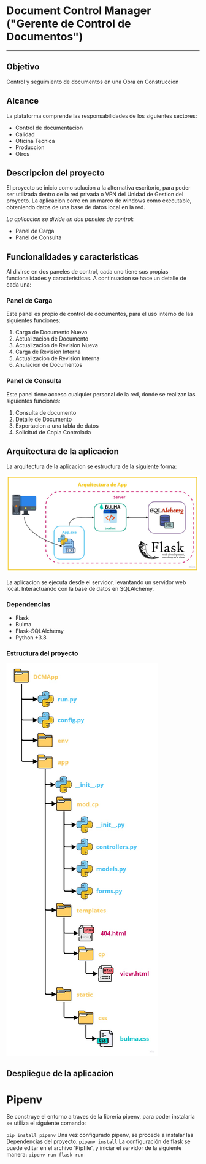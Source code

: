 # Document Control Manager ("Gerente de Control de Documentos")
---
## Objetivo

Control y seguimiento de documentos en una Obra en Construccion

## Alcance

La plataforma comprende las responsabilidades de los siguientes sectores:
- Control de documentacion
- Calidad
- Oficina Tecnica
- Produccion
- Otros

## Descripcion del proyecto

El proyecto se inicio como solucion a la alternativa escritorio, para poder ser utilizada dentro de la red privada o VPN del Unidad de Gestion del proyecto.
La aplicacion corre en un marco de windows como executable, obteniendo datos de una base de datos local en la red.

*La aplicacion se divide en dos paneles de control*:
- Panel de Carga
- Panel de Consulta

## Funcionalidades y caracteristicas

Al divirse en dos paneles de control, cada uno tiene sus propias funcionalidades y caracteristicas. A continuacion se hace un detalle de cada una:

### Panel de Carga

Este panel es propio de control de documentos, para el uso interno de las siguientes funciones:

1. Carga de Documento Nuevo
2. Actualizacion de Documento
3. Actualizacion de Revision Nueva
4. Carga de Revision Interna
5. Actualizacion de Revision Interna
6. Anulacion de Documentos

### Panel de Consulta

Este panel tiene acceso cualquier personal de la red, donde se realizan las siguientes funciones:

1. Consulta de documento
2. Detalle de Documento
3. Exportacion a una tabla de datos
4. Solicitud de Copia Controlada

## Arquitectura de la aplicacion

La arquitectura de la aplicacion se estructura de la siguiente forma:

![Arquitectura](assets/arquitectura.jpg)

La aplicacion se ejecuta desde el servidor, levantando un servidor web local.
Interactuando con la base de datos en SQLAlchemy.

### Dependencias

- Flask
- Bulma
- Flask-SQLAlchemy
- Python +3.8 

### Estructura del proyecto

![Estructura](assets/structure.jpg)

## Despliegue de la aplicacion

# Pipenv

Se construye el entorno a traves de la libreria pipenv, para poder instalarla se utiliza el siguiente comando:

`
pip install pipenv
`
Una vez configurado pipenv, se procede a instalar las Dependencias del proyecto.
`
pipenv install
`
La configuración de flask se puede editar en el archivo 'Pipfile', y iniciar el servidor de la siguiente manera:
`
pipenv run flask run
`